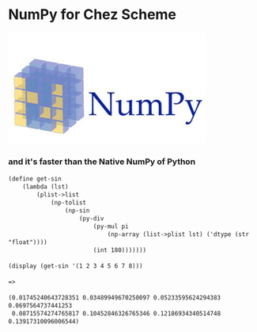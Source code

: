 # NumPy for Chez Scheme

![image](https://github.com/guenchi/numpy/blob/master/NumPy.jpeg)

### and it's faster than the Native NumPy of Python


```
(define get-sin
    (lambda (lst)
        (plist->list
            (np-tolist
                (np-sin
                    (py-div
                        (py-mul pi 
                            (np-array (list->plist lst) ('dtype (str "float"))))
                        (int 180)))))))

(display (get-sin '(1 2 3 4 5 6 7 8)))

=>

(0.01745240643728351 0.03489949670250097 0.05233595624294383 0.0697564737441253
 0.08715574274765817 0.10452846326765346 0.12186934340514748 0.13917310096006544)
```